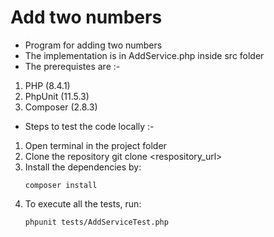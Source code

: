 # Add two numbers

- Program for adding two numbers
- The implementation is in AddService.php inside src folder
- The prerequistes are :-
1. PHP (8.4.1) 
2. PhpUnit (11.5.3)
3. Composer (2.8.3)
   

- Steps to test the code locally :-
1. Open terminal in the project folder
2. Clone the repository git clone <respository_url>
3. Install the dependencies by:
    ```
    composer install
    ```
4. To execute all the tests, run:
    ```
    phpunit tests/AddServiceTest.php
    ```